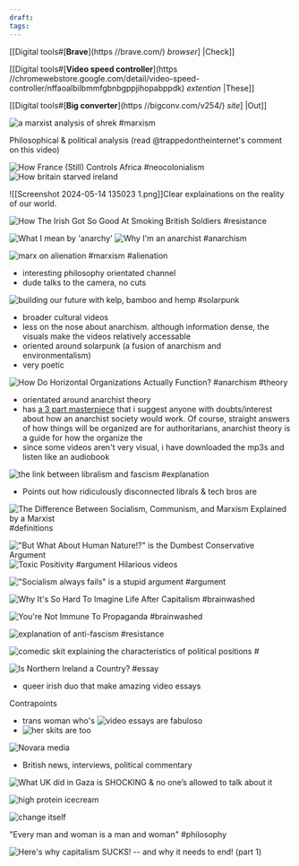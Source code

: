 ```yaml
---
draft: 
tags:
---
```

[[Digital tools#[**Brave**](https //brave.com/) *browser*] |Check]]

[[Digital tools#[**Video speed controller**](https //chromewebstore.google.com/detail/video-speed-controller/nffaoalbilbmmfgbnbgppjihopabppdk) *extention* |These]]

[[Digital tools#[**Big converter**](https //bigconv.com/v254/) *site*] |Out]]

![a marxist analysis of shrek](https://www.youtube.com/watch?v=pWbaUnbo-_c) 
#marxism 

Philosophical & political analysis (read @trappedontheinternet's comment on this video) 

![How France (Still) Controls Africa](https://www.youtube.com/watch?v=36vYRkVYeVw) #neocolonialism
![How britain starved ireland](https://www.youtube.com/watch?v=4nL_RsAjxhg&t=121s)

![[Screenshot 2024-05-14 135023 1.png]]Clear explainations on the reality of our world. 

![How The Irish Got So Good At Smoking British Soldiers](https://www.youtube.com/watch?v=TcRh0b9obDU) 
#resistance

![What I mean by 'anarchy'](https://www.youtube.com/watch?v=7zh2cwoXpAU ) 
![Why I'm an anarchist ](https://www.youtube.com/watch?v=o6X_uSFAD_A) 
#anarchism 


![marx on alienation](https://www.youtube.com/watch?v=jH5VwZZpZYQ) #marxism #alienation

- interesting philosophy orientated channel 
- dude talks to the camera, no cuts


![building our future with kelp, bamboo and hemp](https://www.youtube.com/watch?v=IRuVzRJe-z4) #solarpunk

- broader cultural videos 
- less on the nose about anarchism. although information dense, the visuals make the videos relatively accessable 
- oriented around solarpunk (a fusion of anarchism and environmentalism)
- very poetic

![How Do Horizontal Organizations Actually Function?](https://www.youtube.com/watch?v=bjON4bgC9zg) #anarchism #theory

- orientated around anarchist theory
- has [a 3 part masterpiece](https://www.youtube.com/watch?v=VCgr2g0cQ5Y&t=5s) that i suggest anyone with doubts/interest about how an anarchist society would work. Of course, straight answers of how things will be organized are for authoritarians, anarchist theory is a guide for how the organize the 
- since some videos aren't very visual, i have downloaded the mp3s and listen like an audiobook

![the link between libralism and fascism](https://www.youtube.com/watch?v=jmT7nLDinhY) 
#explanation

- Points out how ridiculously disconnected librals & tech bros are

![The Difference Between Socialism, Communism, and Marxism Explained by a Marxist](https://www.youtube.com/watch?v=vyl2DeKT-Vs&t=599s) 
#definitions

!["But What About Human Nature!?" is the Dumbest Conservative Argument](https://www.youtube.com/watch?v=3k7_wE0GhVM)
![Toxic Positivity](https://www.youtube.com/watch?v=ZJ0OKIODHgU) 
#argument Hilarious videos

!["Socialism always fails" is a stupid argument](https://www.youtube.com/watch?v=nFUC0UWgdGY) #argument 

![Why It's So Hard To Imagine Life After Capitalism](https://www.youtube.com/watch?v=PaASqPnpq5Y) #brainwashed

![You're Not Immune To Propaganda](https://www.youtube.com/watch?v=dl2fnWIlDZg) #brainwashed 

![explanation of anti-fascism](https://www.youtube.com/watch?v=bgwS_FMZ3nQ&t=1172s) #resistance 

![comedic skit explaining the characteristics of political positions](https://www.youtube.com/watch?v=l5feTYQjRQY) #

![Is Northern Ireland a Country?](https://www.youtube.com/watch?v=xA2qBqdG9ME&t=596s) #essay

- queer irish duo that make amazing video essays


Contrapoints
- trans woman who's ![video essays](https://www.youtube.com/watch?v=S1xxcKCGljY) are fabuloso
- ![her skits are too](https://www.youtube.com/watch?v=QuN6GfUix7c)

![Novara media](https://www.youtube.com/watch?v=RqQDaC5enGY)

- British news, interviews, political commentary 

![What UK did in Gaza is SHOCKING & no one’s allowed to talk about it](https://www.youtube.com/watch?v=ecWUdwkelvM)

![high protein icecream](https://www.youtube.com/watch?v=__7bHzljOII)

![change itself](https://youtu.be/TEYHUJv1rLg?si=UM-sdVjEXhu5unj4)

"Every man and woman is a man and woman" #philosophy 

![Here's why capitalism SUCKS! -- and why it needs to end! (part 1)](https://www.youtube.com/watch?v=8aHvA0KHXqM)


